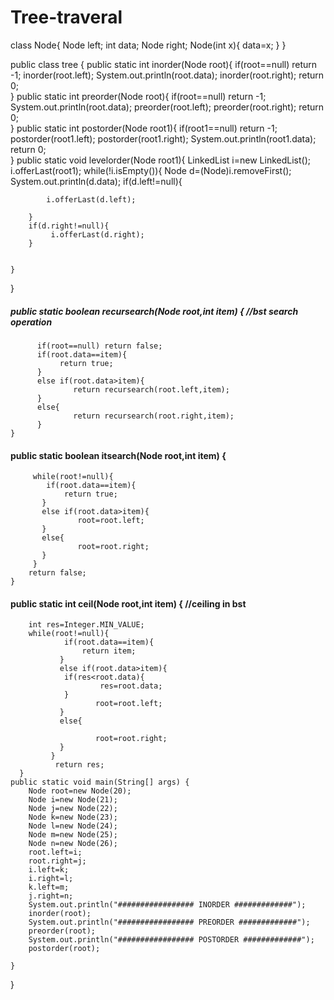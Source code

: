 # Tree-traveral
class Node{
         Node left;
         int data;
         Node right;
         Node(int x){
             data=x;
         }
}

public class tree {
    public static int  inorder(Node root){
        if(root==null)
             return -1;
         inorder(root.left);
         System.out.println(root.data);
         inorder(root.right); 
         return 0;    
}
public static int  preorder(Node root){
    if(root==null)
         return -1;
    System.out.println(root.data);
    preorder(root.left); 
    preorder(root.right); 
     return 0;    
}
public static int  postorder(Node root1){
    if(root1==null)
         return -1;
    postorder(root1.left); 
    postorder(root1.right);
    System.out.println(root1.data); 
    return 0;    
}
  public static void levelorder(Node root1){
      LinkedList<Node> i=new LinkedList<Node>();
      i.offerLast(root1);
      while(!i.isEmpty()){
        Node d=(Node)i.removeFirst();
        System.out.println(d.data);
        if(d.left!=null){

            i.offerLast(d.left);

        }
        if(d.right!=null){
             i.offerLast(d.right);
        }
       
        
    }
    
}
 ##### public static boolean recursearch(Node root,int item) {             //bst search operation
          if(root==null) return false;
          if(root.data==item){
               return true;
          }
          else if(root.data>item){
                  return recursearch(root.left,item);
          }
          else{
                  return recursearch(root.right,item);
          }
    }
  ####   public static boolean itsearch(Node root,int item) {
         while(root!=null){
            if(root.data==item){
                return true;
           }
           else if(root.data>item){
                   root=root.left;
           }
           else{
                   root=root.right;
           }
         }  
        return false;
    }
   ####  public static int ceil(Node root,int item) {          //ceiling in bst
        int res=Integer.MIN_VALUE;
        while(root!=null){
                if(root.data==item){
                    return item;
               }
               else if(root.data>item){
                if(res<root.data){
                        res=root.data;
                }       
                       root=root.left;
               }
               else{
                       
                       root=root.right;
               }
             }   
              return res; 
      }
    public static void main(String[] args) {
        Node root=new Node(20);
        Node i=new Node(21);
        Node j=new Node(22);
        Node k=new Node(23);
        Node l=new Node(24);
        Node m=new Node(25);
        Node n=new Node(26);
        root.left=i;
        root.right=j;
        i.left=k;
        i.right=l;
        k.left=m;
        j.right=n;
        System.out.println("################# INORDER #############");
        inorder(root);
        System.out.println("################# PREORDER #############");
        preorder(root);
        System.out.println("################# POSTORDER #############");
        postorder(root);
    
    }
}

